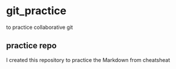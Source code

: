 # git_practice
to practice collaborative git
## practice repo
I created this repository to practice the Markdown from cheatsheat
